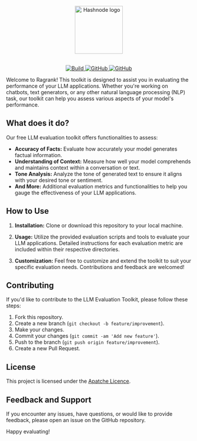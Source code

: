 <p align="center">
    <picture>
    <source media="(prefers-color-scheme: dark)" srcset="https://raw.githubusercontent.com/Auto-Playground/Ragrank/main/docs/docs/_static/imgs/ragrank_dark.png">
    <source media="(prefers-color-scheme: light)" srcset="https://raw.githubusercontent.com/Auto-Playground/Ragrank/main/docs/docs/_static/imgs/ragrank_light.png">
    <img alt="Hashnode logo" src="https://raw.githubusercontent.com/Auto-Playground/Ragrank/main/docs/docs/_static/imgs/ragrank_light.png" height="130">
    </picture>
    <br/>
    <br/>
</p>

<p align="center">
    <a href="https://circleci.com/gh/huggingface/transformers">
        <img alt="Build" src="https://img.shields.io/badge/PyPI-v0.1.2-blue.svg">
    </a>
    <a href="https://github.com/huggingface/transformers/blob/main/LICENSE">
        <img alt="GitHub" src="https://img.shields.io/badge/Build-passing-green.svg">
    </a>
    <a href="https://github.com/huggingface/transformers/blob/main/LICENSE">
        <img alt="GitHub" src="https://img.shields.io/badge/Build with-Python-yellow.svg">
    </a>
</p>

Welcome to Ragrank! This toolkit is designed to assist you in evaluating the performance of your LLM applications. Whether you're working on chatbots, text generators, or any other natural language processing (NLP) task, our toolkit can help you assess various aspects of your model's performance.

## What does it do?

Our free LLM evaluation toolkit offers functionalities to assess:

- **Accuracy of Facts:** Evaluate how accurately your model generates factual information.
- **Understanding of Context:** Measure how well your model comprehends and maintains context within a conversation or text.
- **Tone Analysis:** Analyze the tone of generated text to ensure it aligns with your desired tone or sentiment.
- **And More:** Additional evaluation metrics and functionalities to help you gauge the effectiveness of your LLM applications.

## How to Use

1. **Installation:** Clone or download this repository to your local machine.

2. **Usage:** Utilize the provided evaluation scripts and tools to evaluate your LLM applications. Detailed instructions for each evaluation metric are included within their respective directories.

3. **Customization:** Feel free to customize and extend the toolkit to suit your specific evaluation needs. Contributions and feedback are welcomed!

## Contributing

If you'd like to contribute to the LLM Evaluation Toolkit, please follow these steps:

1. Fork this repository.
2. Create a new branch (`git checkout -b feature/improvement`).
3. Make your changes.
4. Commit your changes (`git commit -am 'Add new feature'`).
5. Push to the branch (`git push origin feature/improvement`).
6. Create a new Pull Request.

## License

This project is licensed under the [Apatche Licence](LICENSE).

## Feedback and Support

If you encounter any issues, have questions, or would like to provide feedback, please open an issue on the GitHub repository.

Happy evaluating!
